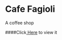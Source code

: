 # Cafe Fagioli
  A coffee shop
 
 ####Click[ Here](http://htmlpreview.github.io/?https://github.com/Season5/cafeFagioli/blob/master/index.html) to view it
